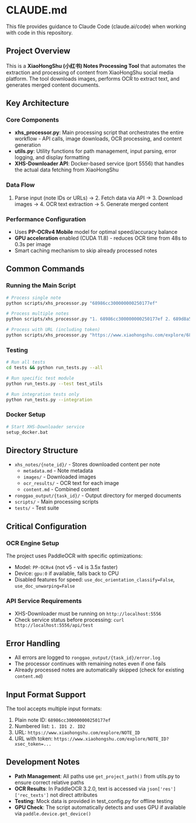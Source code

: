 # CLAUDE.md

This file provides guidance to Claude Code (claude.ai/code) when working with code in this repository.

## Project Overview

This is a **XiaoHongShu (小红书) Notes Processing Tool** that automates the extraction and processing of content from XiaoHongShu social media platform. The tool downloads images, performs OCR to extract text, and generates merged content documents.

## Key Architecture

### Core Components
- **xhs_processor.py**: Main processing script that orchestrates the entire workflow - API calls, image downloads, OCR processing, and content generation
- **utils.py**: Utility functions for path management, input parsing, error logging, and display formatting
- **XHS-Downloader API**: Docker-based service (port 5556) that handles the actual data fetching from XiaoHongShu

### Data Flow
1. Parse input (note IDs or URLs) → 2. Fetch data via API → 3. Download images → 4. OCR text extraction → 5. Generate merged content

### Performance Configuration
- Uses **PP-OCRv4 Mobile** model for optimal speed/accuracy balance
- **GPU acceleration** enabled (CUDA 11.8) - reduces OCR time from 48s to 0.3s per image
- Smart caching mechanism to skip already processed notes

## Common Commands

### Running the Main Script
```bash
# Process single note
python scripts/xhs_processor.py "68986cc300000000250177ef"

# Process multiple notes
python scripts/xhs_processor.py "1. 68986cc300000000250177ef 2. 689d8a57000000001d016e4b"

# Process with URL (including token)
python scripts/xhs_processor.py "https://www.xiaohongshu.com/explore/689d8a57000000001d016e4b?xsec_token=ABC..."
```

### Testing
```bash
# Run all tests
cd tests && python run_tests.py --all

# Run specific test module
python run_tests.py --test test_utils

# Run integration tests only
python run_tests.py --integration
```

### Docker Setup
```bash
# Start XHS-Downloader service
setup_docker.bat
```

## Directory Structure

- `xhs_notes/{note_id}/` - Stores downloaded content per note
  - `metadata.md` - Note metadata
  - `images/` - Downloaded images
  - `ocr_results/` - OCR text for each image
  - `content.md` - Combined content
- `ronggao_output/{task_id}/` - Output directory for merged documents
- `scripts/` - Main processing scripts
- `tests/` - Test suite

## Critical Configuration

### OCR Engine Setup
The project uses PaddleOCR with specific optimizations:
- Model: `PP-OCRv4` (not v5 - v4 is 3.5x faster)
- Device: `gpu:0` if available, falls back to CPU
- Disabled features for speed: `use_doc_orientation_classify=False`, `use_doc_unwarping=False`

### API Service Requirements
- XHS-Downloader must be running on `http://localhost:5556`
- Check service status before processing: `curl http://localhost:5556/api/test`

## Error Handling

- All errors are logged to `ronggao_output/{task_id}/error.log`
- The processor continues with remaining notes even if one fails
- Already processed notes are automatically skipped (check for existing `content.md`)

## Input Format Support

The tool accepts multiple input formats:
1. Plain note ID: `68986cc300000000250177ef`
2. Numbered list: `1. ID1 2. ID2`
3. URL: `https://www.xiaohongshu.com/explore/NOTE_ID`
4. URL with token: `https://www.xiaohongshu.com/explore/NOTE_ID?xsec_token=...`

## Development Notes

- **Path Management**: All paths use `get_project_path()` from utils.py to ensure correct relative paths
- **OCR Results**: In PaddleOCR 3.2.0, text is accessed via `json['res']['rec_texts']` not direct attributes
- **Testing**: Mock data is provided in test_config.py for offline testing
- **GPU Check**: The script automatically detects and uses GPU if available via `paddle.device.get_device()`
